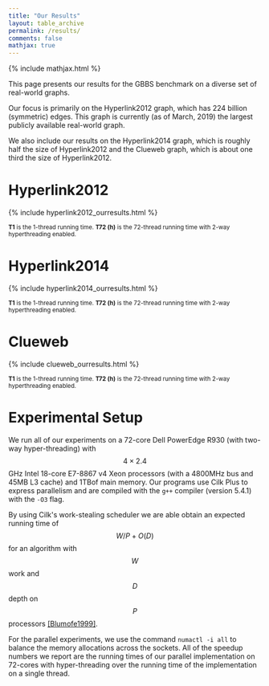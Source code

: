 ```yaml
---
title: "Our Results"
layout: table_archive
permalink: /results/
comments: false
mathjax: true
---
```


{% include mathjax.html %}

This page presents our results for the GBBS benchmark on a diverse set of
real-world graphs.

Our focus is primarily on the Hyperlink2012 graph, which has 224 billion
(symmetric) edges. This graph is currently (as of March, 2019) the largest
publicly available real-world graph.

We also include our results on the Hyperlink2014 graph, which is roughly half
the size of Hyperlink2012 and the Clueweb graph, which is about one third the
size of Hyperlink2012.

# Hyperlink2012
{% include hyperlink2012_ourresults.html %}

<small>
<b>T1</b> is the 1-thread running time. <b>T72 (h)</b> is the 72-thread
running time with 2-way hyperthreading enabled.
</small>

# Hyperlink2014
{% include hyperlink2014_ourresults.html %}

<small>
<b>T1</b> is the 1-thread running time. <b>T72 (h)</b> is the 72-thread
running time with 2-way hyperthreading enabled.
</small>

# Clueweb
{% include clueweb_ourresults.html %}

<small>
<b>T1</b> is the 1-thread running time. <b>T72 (h)</b> is the 72-thread
running time with 2-way hyperthreading enabled.
</small>

# Experimental Setup
We run all of our experiments on a 72-core Dell PowerEdge R930 (with two-way
hyper-threading) with $$4\times 2.4$$GHz Intel 18-core E7-8867 v4 Xeon
processors (with a 4800MHz bus and 45MB L3 cache) and 1TBof main memory.
Our programs use Cilk Plus to express parallelism and are compiled with the
`g++` compiler (version 5.4.1) with the `-O3` flag.

By using Cilk's work-stealing scheduler we are able obtain an expected running
time of $$W/P + O(D)$$ for an algorithm with $$W$$ work and $$D$$ depth on $$P$$
processors [\[Blumofe1999\]](http://supertech.csail.mit.edu/papers/steal.pdf).

For the parallel experiments, we use the command `numactl -i all` to balance the
memory allocations across the sockets.  All of the speedup numbers we report are
the running times of our parallel implementation on 72-cores with
hyper-threading over the running time of the implementation on a single thread.

